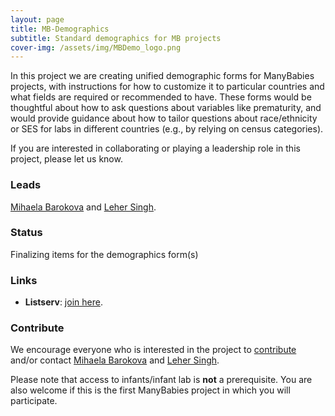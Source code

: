 ```yaml
---
layout: page
title: MB-Demographics
subtitle: Standard demographics for MB projects
cover-img: /assets/img/MBDemo_logo.png
---
```


<!--
To-do:
-->

In this project we are creating unified demographic forms for ManyBabies projects, with instructions for how to customize it to particular countries and what fields are required or recommended to have. These forms would be thoughtful about how to ask questions about variables like prematurity, and would provide guidance about how to tailor questions about race/ethnicity or SES for labs in different countries (e.g., by relying on census categories).

If you are interested in collaborating or playing a leadership role in this project, please let us know. <!--<img style="float: right;" src="/assets/img/baby-623417_1920_500px.jpg">-->


### Leads
[Mihaela Barokova](mailto:mihaela.barokova@gmail.com) and [Leher Singh](mailto:leher.singh.nus@gmail.com).

<!--For a detailed index of collaborators (+ institutions, countries, studies), check the [**MB** collaborator dashboard](https://rodrigodalben.shinyapps.io/shiny_mb_map/): <video muted autoplay="autoplay" loop="loop" width="768" height="512">
    <source src="/assets/img/dashboard_studies.mp4" type="video/mp4">  
    </video>

<!-- Flourish
<div class="flourish-embed flourish-map" data-src="visualisation/2520119" data-url="https://flo.uri.sh/visualisation/2520119/embed"><script src="https://public.flourish.studio/resources/embed.js"></script></div>
-->

### Status
Finalizing items for the demographics form(s)

### Links
<!--* **Materials, Protocols, and Documentation**: [Google Drive](https://drive.google.com/drive/folders/1IW0daOJMG37FdoGkX1l12zhjPYSmPcD5).-->
<!--* **Data and code**: [MB2-GitHub](https://github.com/manybabies/mb2-analysis).-->
* **Listserv**: [join here](https://mailman.stanford.edu/mailman/listinfo/manybabies-demographics).
<!--* **Slack**: Please email any of the members of the leadership team to get a Join invitation.-->
<!--* **News**: [MB-AtHome news]({{site.baseurl}}/tags/#MB-AtHome).-->

### Contribute
We encourage everyone who is interested in the project to [contribute]({{site.baseurl}}/get_involved/) and/or contact [Mihaela Barokova](mailto:mihaela.barokova@gmail.com) and [Leher Singh](mailto:leher.singh.nus@gmail.com).

Please note that access to infants/infant lab is **not** a prerequisite. You are also welcome if this is the first ManyBabies project in which you will participate.

<!-- ### Publications -->
